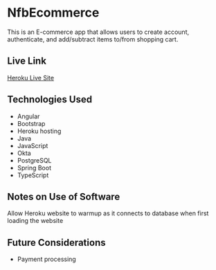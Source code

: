 # NfbEcommerce

This is an E-commerce app that allows users to create account, authenticate, and add/subtract items to/from  shopping cart. 

## Live Link

[Heroku Live Site](https://newfullybakery.herokuapp.com)

## Technologies Used

- Angular
- Bootstrap
- Heroku hosting
- Java
- JavaScript
- Okta
- PostgreSQL
- Spring Boot
- TypeScript

## Notes on Use of Software

Allow Heroku website to warmup as it connects to database when first loading the website

## Future Considerations

- Payment processing

